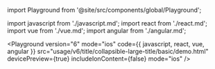 import Playground from '@site/src/components/global/Playground';

import javascript from './javascript.md';
import react from './react.md';
import vue from './vue.md';
import angular from './angular.md';

<Playground
  version="6"
  mode="ios"
  code={{ javascript, react, vue, angular }}
  src="usage/v6/title/collapsible-large-title/basic/demo.html"
  devicePreview={true}
  includeIonContent={false}
  mode="ios"
/>
